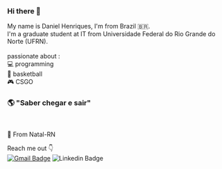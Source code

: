 ### Hi there 👋

My name is Daniel Henriques, I'm from Brazil 🇧🇷.
<br>
I'm a graduate student at IT from Universidade Federal do Rio Grande do Norte (UFRN).
<br><br>
passionate about :
<br>
💻 programming
<br> 
🏀 basketball
<br>
🎮 CSGO
 
### 🌎 "Saber chegar e sair"
<br>


📍 From Natal-RN

Reach me out 👇
<br>
[![Gmail Badge](https://img.shields.io/badge/-danielhqrs4@yahoo.com-6633cc?style=flat-square&logo=Gmail&logoColor=white&link=mailto:danielhrqs4@yahoo.com)](mailto:diego.schell.f@gmail.com)
![Linkedin Badge](https://img.shields.io/badge/-Daniel%20Henriques-6633cc?style=flat-square&logo=Linkedin&logoColor=white&link=https://www.linkedin.com/in/danielhrqs4/)

